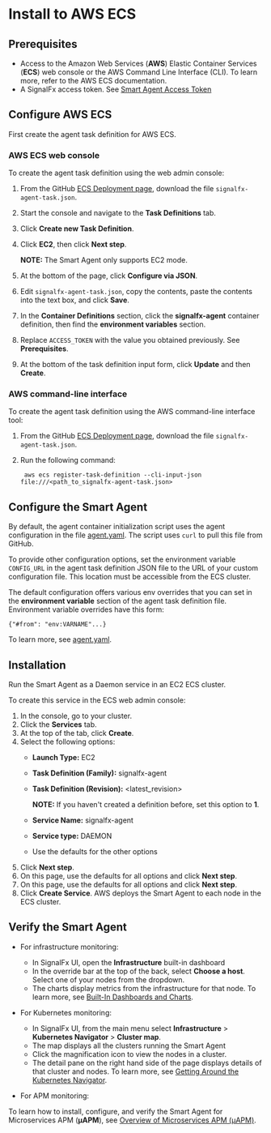 # Install to AWS ECS

## Prerequisites

* Access to the Amazon Web Services (**AWS**) Elastic Container Services
(**ECS**) web console or the AWS Command Line Interface (CLI). To learn more,
refer to the AWS ECS documentation.
* A SignalFx access token. See [Smart Agent Access Token](https://docs.signalfx.com/en/latest/integrations/agent/access-token.html)

## Configure AWS ECS

First create the agent task definition for AWS ECS.

### AWS ECS web console

To create the agent task definition using the web admin console:

1. From the GitHub [ECS Deployment page](https://github.com/signalfx/signalfx-agent/tree/master/deployments/ecs#ecs-deployment),
   download the file `signalfx-agent-task.json`.
2. Start the console and navigate to the **Task Definitions** tab.
3. Click **Create new Task Definition**.
4. Click **EC2**, then click **Next step**.

   **NOTE:** The Smart Agent only supports EC2 mode.
5. At the bottom of the page, click **Configure via JSON**.
6. Edit `signalfx-agent-task.json`, copy the contents, paste the contents into the text box, and click **Save**.
7. In the **Container Definitions** section, click the **signalfx-agent** container definition, then find the **environment variables** section.
8. Replace `ACCESS_TOKEN` with the value you obtained previously. See **Prerequisites**.
9. At the bottom of the task definition input form, click **Update** and then **Create**.

### AWS command-line interface

To create the agent task definition using the AWS command-line interface tool:

1. From the GitHub [ECS Deployment page](https://github.com/signalfx/signalfx-agent/tree/master/deployments/ecs#ecs-deployment),
download the file `signalfx-agent-task.json`.
2. Run the following command:

        aws ecs register-task-definition --cli-input-json file:///<path_to_signalfx-agent-task.json>

## Configure the Smart Agent

By default, the agent container initialization script uses the agent configuration in
the file [agent.yaml](https://github.com/signalfx/signalfx-agent/blob/master/deployments/ecs/agent.yaml). The script
uses `curl` to pull this file from GitHub.

To provide other configuration options, set the environment variable `CONFIG_URL` in the agent task definition JSON file
to the URL of your custom configuration file. This location must be accessible from the ECS cluster.

The default configuration offers various env overrides that
you can set in the **environment variable** section of the agent task
definition file. Environment variable overrides have this form:

    {"#from": "env:VARNAME"...}  

To learn more, see [agent.yaml](https://github.com/signalfx/signalfx-agent/blob/master/deployments/ecs/agent.yaml).

## Installation

Run the Smart Agent as a Daemon service in an EC2 ECS cluster.

To create this service in the ECS web admin console:

1. In the console, go to your cluster.
2. Click the **Services** tab.
3. At the top of the tab, click **Create**.
4. Select the following options:
   - **Launch Type:** EC2
   - **Task Definition (Family):** signalfx-agent
   - **Task Definition (Revision):** <latest_revision>

     **NOTE:** If you haven't created a definition before, set this option to **1**.
   - **Service Name:** signalfx-agent
   - **Service type:** DAEMON
   - Use the defaults for the other options
5. Click **Next step**.
6. On this page, use the defaults for all options and click **Next step**.
7. On this page, use the defaults for all options and click **Next step**.
8. Click **Create Service**. AWS deploys the Smart Agent to each node in the ECS cluster.

## Verify the Smart Agent

* For infrastructure monitoring:
  - In SignalFx UI, open the **Infrastructure** built-in dashboard
  - In the override bar at the top of the back, select **Choose a host**. Select one of your nodes from the dropdown.
  - The charts display metrics from the infrastructure for that node.
 To learn more, see [Built-In Dashboards and Charts](https://docs.signalfx.com/en/latest/getting-started/built-in-content/built-in-dashboards.html).

* For Kubernetes monitoring:
  - In SignalFx UI, from the main menu select **Infrastructure** > **Kubernetes Navigator** > **Cluster map**.
  - The map displays all the clusters running the Smart Agent
  - Click the magnification icon to view the nodes in a cluster.
  - The detail pane on the right hand side of the page displays details of that cluster and nodes.
  To learn more, see [Getting Around the Kubernetes Navigator](https://docs.signalfx.com/en/latest/integrations/kubernetes/get-around-k8s-navigator.html).

* For APM monitoring:

To learn how to install, configure, and verify the Smart Agent for Microservices APM (**µAPM**), see
[Overview of Microservices APM (µAPM)](https://docs.signalfx.com/en/latest/apm2/apm2-overview/apm2-overview.html).


